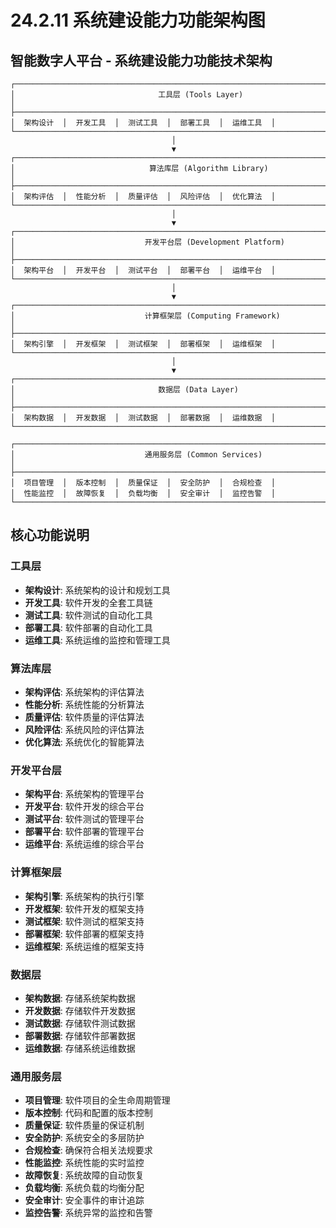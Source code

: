 # 24.2.11 系统建设能力功能架构图

## 智能数字人平台 - 系统建设能力功能技术架构

```
┌─────────────────────────────────────────────────────────────────────────────────┐
│                                工具层 (Tools Layer)                              │
├─────────────────────────────────────────────────────────────────────────────────┤
│  架构设计  │  开发工具  │  测试工具  │  部署工具  │  运维工具  │
└─────────────────────────────────────────────────────────────────────────────────┘
                                    │
                                    ▼
┌─────────────────────────────────────────────────────────────────────────────────┐
│                              算法库层 (Algorithm Library)                        │
├─────────────────────────────────────────────────────────────────────────────────┤
│  架构评估  │  性能分析  │  质量评估  │  风险评估  │  优化算法  │
└─────────────────────────────────────────────────────────────────────────────────┘
                                    │
                                    ▼
┌─────────────────────────────────────────────────────────────────────────────────┐
│                             开发平台层 (Development Platform)                     │
├─────────────────────────────────────────────────────────────────────────────────┤
│  架构平台  │  开发平台  │  测试平台  │  部署平台  │  运维平台  │
└─────────────────────────────────────────────────────────────────────────────────┘
                                    │
                                    ▼
┌─────────────────────────────────────────────────────────────────────────────────┐
│                             计算框架层 (Computing Framework)                     │
├─────────────────────────────────────────────────────────────────────────────────┤
│  架构引擎  │  开发框架  │  测试框架  │  部署框架  │  运维框架  │
└─────────────────────────────────────────────────────────────────────────────────┘
                                    │
                                    ▼
┌─────────────────────────────────────────────────────────────────────────────────┐
│                                数据层 (Data Layer)                              │
├─────────────────────────────────────────────────────────────────────────────────┤
│  架构数据  │  开发数据  │  测试数据  │  部署数据  │  运维数据  │
└─────────────────────────────────────────────────────────────────────────────────┘

┌─────────────────────────────────────────────────────────────────────────────────┐
│                             通用服务层 (Common Services)                        │
├─────────────────────────────────────────────────────────────────────────────────┤
│  项目管理  │  版本控制  │  质量保证  │  安全防护  │  合规检查  │
│  性能监控  │  故障恢复  │  负载均衡  │  安全审计  │  监控告警  │
└─────────────────────────────────────────────────────────────────────────────────┘
```

## 核心功能说明

### 工具层
- **架构设计**: 系统架构的设计和规划工具
- **开发工具**: 软件开发的全套工具链
- **测试工具**: 软件测试的自动化工具
- **部署工具**: 软件部署的自动化工具
- **运维工具**: 系统运维的监控和管理工具

### 算法库层
- **架构评估**: 系统架构的评估算法
- **性能分析**: 系统性能的分析算法
- **质量评估**: 软件质量的评估算法
- **风险评估**: 系统风险的评估算法
- **优化算法**: 系统优化的智能算法

### 开发平台层
- **架构平台**: 系统架构的管理平台
- **开发平台**: 软件开发的综合平台
- **测试平台**: 软件测试的管理平台
- **部署平台**: 软件部署的管理平台
- **运维平台**: 系统运维的综合平台

### 计算框架层
- **架构引擎**: 系统架构的执行引擎
- **开发框架**: 软件开发的框架支持
- **测试框架**: 软件测试的框架支持
- **部署框架**: 软件部署的框架支持
- **运维框架**: 系统运维的框架支持

### 数据层
- **架构数据**: 存储系统架构数据
- **开发数据**: 存储软件开发数据
- **测试数据**: 存储软件测试数据
- **部署数据**: 存储软件部署数据
- **运维数据**: 存储系统运维数据

### 通用服务层
- **项目管理**: 软件项目的全生命周期管理
- **版本控制**: 代码和配置的版本控制
- **质量保证**: 软件质量的保证机制
- **安全防护**: 系统安全的多层防护
- **合规检查**: 确保符合相关法规要求
- **性能监控**: 系统性能的实时监控
- **故障恢复**: 系统故障的自动恢复
- **负载均衡**: 系统负载的均衡分配
- **安全审计**: 安全事件的审计追踪
- **监控告警**: 系统异常的监控和告警